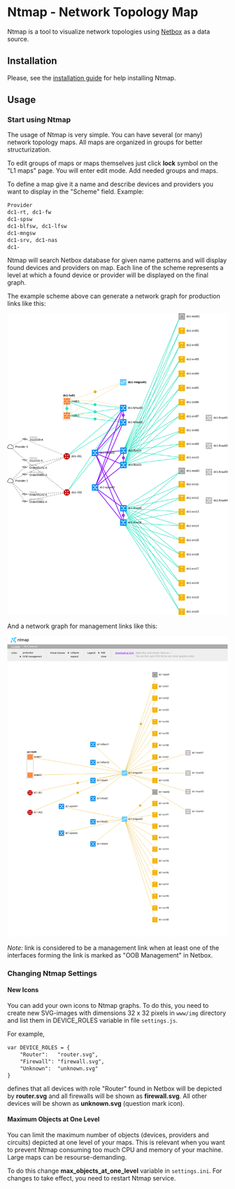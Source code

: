 # Ntmap - Network Topology Map

Ntmap is a tool to visualize network topologies using [Netbox](https://github.com/netbox-community/netbox) as a data source.


## Installation

Please, see the [installation guide](installation.md) for help installing Ntmap.


## Usage

### Start using Ntmap

The usage of Ntmap is very simple. You can have several (or many) network topology maps. All maps are organized in groups for better structurization.

To edit groups of maps or maps themselves just click **lock** symbol on the "L1 maps" page. You will enter edit mode. Add needed groups and maps.

To define a map give it a name and describe devices and providers you want to display in the "Scheme" field. Example:
```
Provider
dc1-rt, dc1-fw
dc1-spsw
dc1-blfsw, dc1-lfsw
dc1-mngsw
dc1-srv, dc1-nas
dc1-
```

Ntmap will search Netbox database for given name patterns and will display found devices and providers on map. Each line of the scheme represents a level at which a found device or provider will be displayed on the final graph.

The example scheme above can generate a network graph for production links like this:

![Screenshot of DC1 network topology map production links](media/dc1_map.png "DC1 Network Topology Map Production Links")

And a network graph for management links like this:

![Screenshot of DC1 network topology map management links](media/dc1_mng_map.png "DC1 Network Topology Map Management Links")

*Note:* link is considered to be a management link when at least one of the interfaces forming the link is marked as "OOB Management" in Netbox.


### Changing Ntmap Settings

#### New Icons

You can add your own icons to Ntmap graphs. To do this, you need to create new SVG-images with dimensions 32 x 32 pixels in ```www/img``` directory and list them in DEVICE_ROLES variable in file ```settings.js```.

For example, 
```
var DEVICE_ROLES = {
	"Router":   "router.svg",
	"Firewall": "firewall.svg",
	"Unknown":  "unknown.svg"
}
```
defines that all devices with role "Router" found in Netbox will be depicted by **router.svg** and all firewalls will be shown as **firewall.svg**. All other devices will be shown as **unknown.svg** (question mark icon).


#### Maximum Objects at One  Level

You can limit the maximum number of objects (devices, providers and circuits) depicted at one level of your maps. This is relevant when you want to prevent Ntmap consuming too much CPU and memory of your machine. Large maps can be resourse-demanding.

To do this change **max_objects_at_one_level** variable in ```settings.ini```. For changes to take effect, you need to restart Ntmap service.
